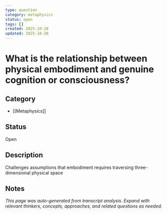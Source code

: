 ```yaml
---
type: question
category: metaphysics
status: open
tags: []
created: 2025-10-20
updated: 2025-10-20
---
```


# What is the relationship between physical embodiment and genuine cognition or consciousness?

## Category

- [[Metaphysics]]

## Status

Open

## Description

Challenges assumptions that embodiment requires traversing three-dimensional physical space

## Notes

*This page was auto-generated from transcript analysis. Expand with relevant thinkers, concepts, approaches, and related questions as needed.*
